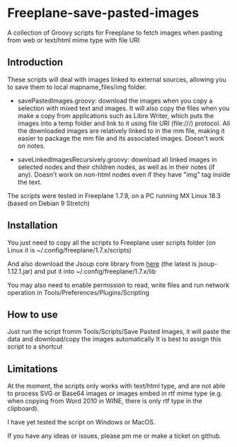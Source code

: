 # Freeplane-save-pasted-images

A collection of Groovy scripts for Freeplane to fetch images when pasting from web or text/html mime type with file URI

## Introduction

These scripts will deal with images linked to external sources, allowing you to save them to local mapname_files/img folder.

- savePastedImages.groovy: download the images when you copy a selection with mixed text and images. It will also copy the files when you make a copy from applications such as Libre Writer, which puts the images into a temp folder and link to it using file URI (file:///) protocol. All the downloaded images are relatively linked to in the mm file, making it easier to package the mm file and its associated images. Doesn't work on notes.

- saveLinkedImagesRecursively.groovy: download all linked images in selected nodes and their children nodes, as well as in their notes (if any). Doesn't work on non-html nodes even if they have "img" tag inside the text.

The scripts were tested in Freeplane 1.7.9, on a PC running MX Linux 18.3 (based on Debian 9 Stretch)

## Installation

You just need to copy all the scripts to Freeplane user scripts folder (on Linux it is ~/.config/freeplane/1.7.x/scripts)

And also download the Jsoup core library from [here](https://jsoup.org/download) (the latest is jsoup-1.12.1.jar) and put it into ~/.config/freeplane/1.7.x/lib

You may also need to enable permission to read, write files and run network operation in Tools/Preferences/Plugins/Scripting

## How to use

Just run the script fromm Tools/Scripts/Save Pasted Images, it will paste the data and download/copy the images automatically
It is best to assign this script to a shortcut

## Limitations

At the moment, the scripts only works with text/html type, and are not able to process SVG or Base64 images or images embed in rtf mime type (e.g. when copying from Word 2010 in WINE, there is only rtf type in the clipboard).

I have yet tested the script on Windows or MacOS.

If you have any ideas or issues, please pm me or make a ticket on github.
